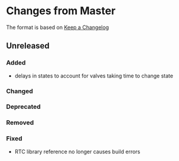 # Changes from Master

The format is based on [Keep a Changelog](https://keepachangelog.com/en/1.0.0/)

## Unreleased

### Added

- delays in states to account for valves taking time to change state

### Changed

### Deprecated

### Removed

### Fixed

- RTC library reference no longer causes build errors